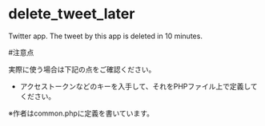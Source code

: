 # delete_tweet_later

Twitter app. The tweet by this app is deleted in 10 minutes.


#注意点

実際に使う場合は下記の点をご確認ください。

- アクセストークンなどのキーを入手して、それをPHPファイル上で定義してください。

※作者はcommon.phpに定義を書いています。